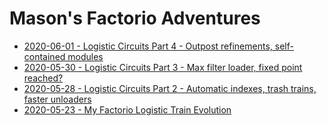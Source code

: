 # Mason's Factorio Adventures

* [2020-06-01 - Logistic Circuits Part 4 - Outpost refinements, self-contained modules](2020/06/01/self-contained-modules.md)
* [2020-05-30 - Logistic Circuits Part 3 - Max filter loader, fixed point reached?](2020/05/30/max-filter-fast-exact-loader.md)
* [2020-05-28 - Logistic Circuits Part 2 - Automatic indexes, trash trains, faster unloaders](2020/05/28/logistic-circuits-part-2.md)
* [2020-05-23 - My Factorio Logistic Train Evolution](2020/05/23/logistic-train-evolution.md)
